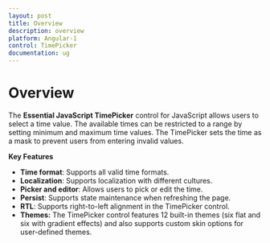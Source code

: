 ```yaml
---
layout: post
title: Overview
description: overview
platform: Angular-1
control: TimePicker
documentation: ug
---
```


# Overview

The **Essential JavaScript TimePicker** control for JavaScript allows users to select a time value. The available times can be restricted to a range by setting minimum and maximum time values. The TimePicker sets the time as a mask to prevent users from entering invalid values. 

**Key Features**

* **Time format**: Supports all valid time formats.
* **Localization**: Supports localization with different cultures.
* **Picker and editor**: Allows users to pick or edit the time.
* **Persist**: Supports state maintenance when refreshing the page.
* **RTL**: Supports right-to-left alignment in the TimePicker control.
* **Themes:** The TimePicker control features 12 built-in themes (six flat and six with gradient effects) and also supports custom skin options for user-defined themes.



